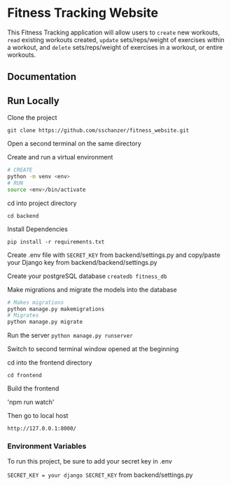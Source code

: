 # Fitness Tracking Website 

This Fitness Tracking application will allow users to `create` new workouts, `read` existing workouts created, `update` sets/reps/weight of exercises within a workout, and `delete` sets/reps/weight of exercises in a workout, or entire workouts.

## Documentation

## Run Locally

Clone the project

`git clone https://github.com/sschanzer/fitness_website.git`

Open a second terminal on the same directory

Create and run a virtual environment 

```bash
# CREATE
python -m venv <env>
# RUN
source <env>/bin/activate
```
cd into project directory

`cd backend`

Install Dependencies

`pip install -r requirements.txt`

Create .env file with `SECRET_KEY` from backend/settings.py
and copy/paste your Django key from backend/backend/settings.py

Create your postgreSQL database
`createdb fitness_db`

Make migrations and migrate the models into the database

```bash
# Makes migrations
python manage.py makemigrations
# Migrates
python manage.py migrate
```

Run the server
`python manage.py runserver`

Switch to second terminal window opened at the beginning

cd into the frontend directory

`cd frontend`

Build the frontend

'npm run watch'

Then go to local host

`http://127.0.0.1:8000/`


### Environment Variables

To run this project, be sure to add your secret key in .env

`SECRET_KEY = your django SECRET_KEY` from backend/settings.py
